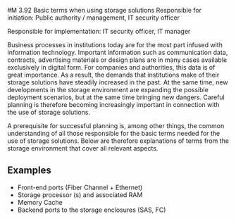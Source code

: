 #M 3.92 Basic terms when using storage solutions
Responsible for initiation: Public authority / management, IT security officer

Responsible for implementation: IT security officer, IT manager

Business processes in institutions today are for the most part infused with information technology. Important information such as communication data, contracts, advertising materials or design plans are in many cases available exclusively in digital form. For companies and authorities, this data is of great importance. As a result, the demands that institutions make of their storage solutions have steadily increased in the past. At the same time, new developments in the storage environment are expanding the possible deployment scenarios, but at the same time bringing new dangers. Careful planning is therefore becoming increasingly important in connection with the use of storage solutions.

A prerequisite for successful planning is, among other things, the common understanding of all those responsible for the basic terms needed for the use of storage solutions. Below are therefore explanations of terms from the storage environment that cover all relevant aspects.



## Examples 
* Front-end ports (Fiber Channel + Ethernet)
* Storage processor (s) and associated RAM
* Memory Cache
* Backend ports to the storage enclosures (SAS, FC)




